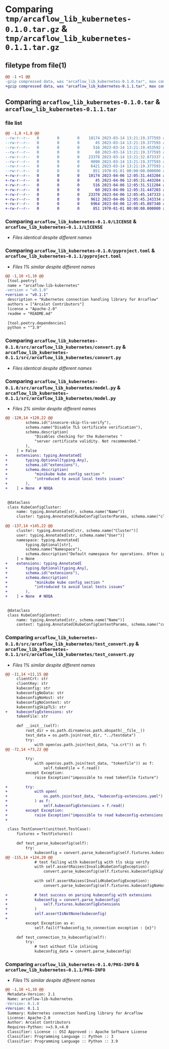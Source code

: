 # Comparing `tmp/arcaflow_lib_kubernetes-0.1.0.tar.gz` & `tmp/arcaflow_lib_kubernetes-0.1.1.tar.gz`

## filetype from file(1)

```diff
@@ -1 +1 @@
-gzip compressed data, was "arcaflow_lib_kubernetes-0.1.0.tar", max compression
+gzip compressed data, was "arcaflow_lib_kubernetes-0.1.1.tar", max compression
```

## Comparing `arcaflow_lib_kubernetes-0.1.0.tar` & `arcaflow_lib_kubernetes-0.1.1.tar`

### file list

```diff
@@ -1,8 +1,8 @@
--rw-r--r--   0        0        0    10174 2023-03-14 13:21:19.377593 arcaflow_lib_kubernetes-0.1.0/LICENSE
--rw-r--r--   0        0        0       45 2023-03-14 13:21:19.377593 arcaflow_lib_kubernetes-0.1.0/README.md
--rw-r--r--   0        0        0      516 2023-03-14 13:21:19.453592 arcaflow_lib_kubernetes-0.1.0/pyproject.toml
--rw-r--r--   0        0        0       60 2023-03-14 13:21:19.377593 arcaflow_lib_kubernetes-0.1.0/src/arcaflow_lib_kubernetes/__init__.py
--rw-r--r--   0        0        0    23378 2023-03-14 13:21:32.873337 arcaflow_lib_kubernetes-0.1.0/src/arcaflow_lib_kubernetes/convert.py
--rw-r--r--   0        0        0     9090 2023-03-14 13:21:19.377593 arcaflow_lib_kubernetes-0.1.0/src/arcaflow_lib_kubernetes/model.py
--rw-r--r--   0        0        0     6421 2023-03-14 13:21:19.377593 arcaflow_lib_kubernetes-0.1.0/src/arcaflow_lib_kubernetes/test_convert.py
--rw-r--r--   0        0        0      851 1970-01-01 00:00:00.000000 arcaflow_lib_kubernetes-0.1.0/PKG-INFO
+-rw-r--r--   0        0        0    10174 2023-04-06 12:05:31.443204 arcaflow_lib_kubernetes-0.1.1/LICENSE
+-rw-r--r--   0        0        0       45 2023-04-06 12:05:31.443204 arcaflow_lib_kubernetes-0.1.1/README.md
+-rw-r--r--   0        0        0      516 2023-04-06 12:05:31.511204 arcaflow_lib_kubernetes-0.1.1/pyproject.toml
+-rw-r--r--   0        0        0       60 2023-04-06 12:05:31.447203 arcaflow_lib_kubernetes-0.1.1/src/arcaflow_lib_kubernetes/__init__.py
+-rw-r--r--   0        0        0    23378 2023-04-06 12:05:45.147333 arcaflow_lib_kubernetes-0.1.1/src/arcaflow_lib_kubernetes/convert.py
+-rw-r--r--   0        0        0     9612 2023-04-06 12:05:45.243334 arcaflow_lib_kubernetes-0.1.1/src/arcaflow_lib_kubernetes/model.py
+-rw-r--r--   0        0        0     6964 2023-04-06 12:05:45.887340 arcaflow_lib_kubernetes-0.1.1/src/arcaflow_lib_kubernetes/test_convert.py
+-rw-r--r--   0        0        0      851 1970-01-01 00:00:00.000000 arcaflow_lib_kubernetes-0.1.1/PKG-INFO
```

### Comparing `arcaflow_lib_kubernetes-0.1.0/LICENSE` & `arcaflow_lib_kubernetes-0.1.1/LICENSE`

 * *Files identical despite different names*

### Comparing `arcaflow_lib_kubernetes-0.1.0/pyproject.toml` & `arcaflow_lib_kubernetes-0.1.1/pyproject.toml`

 * *Files 1% similar despite different names*

```diff
@@ -1,10 +1,10 @@
 [tool.poetry]
 name = "arcaflow-lib-kubernetes"
-version = "v0.1.0"
+version = "v0.1.1"
 description = "Kubernetes connection handling library for Arcaflow"
 authors = ["Arcalot Contributors"]
 license = "Apache-2.0"
 readme = "README.md"
 
 [tool.poetry.dependencies]
 python = "^3.9"
```

### Comparing `arcaflow_lib_kubernetes-0.1.0/src/arcaflow_lib_kubernetes/convert.py` & `arcaflow_lib_kubernetes-0.1.1/src/arcaflow_lib_kubernetes/convert.py`

 * *Files identical despite different names*

### Comparing `arcaflow_lib_kubernetes-0.1.0/src/arcaflow_lib_kubernetes/model.py` & `arcaflow_lib_kubernetes-0.1.1/src/arcaflow_lib_kubernetes/model.py`

 * *Files 2% similar despite different names*

```diff
@@ -120,14 +120,22 @@
         schema.id("insecure-skip-tls-verify"),
         schema.name("Disable TLS certificate verification"),
         schema.description(
             "Disables checking for the Kubernetes "
             "server certificate validity. Not recommended."
         ),
     ] = False
+    extensions: typing.Annotated[
+        typing.Optional[typing.Any],
+        schema.id("extensions"),
+        schema.description(
+            "minikube kube config section "
+            "introduced to avoid local tests issues"
+        ),
+    ] = None  # NOQA
 
 
 @dataclass
 class KubeConfigCluster:
     name: typing.Annotated[str, schema.name("Name")]
     cluster: typing.Annotated[KubeConfigClusterParams, schema.name("cluster")]
 
@@ -137,14 +145,22 @@
     cluster: typing.Annotated[str, schema.name("Cluster")]
     user: typing.Annotated[str, schema.name("User")]
     namespace: typing.Annotated[
         typing.Optional[str],
         schema.name("Namespace"),
         schema.description("Default namespace for operations. Often ignored."),
     ] = None
+    extensions: typing.Annotated[
+        typing.Optional[typing.Any],
+        schema.id("extensions"),
+        schema.description(
+            "minikube kube config section "
+            "introduced to avoid local tests issues"
+        ),
+    ] = None  # NOQA
 
 
 @dataclass
 class KubeConfigContext:
     name: typing.Annotated[str, schema.name("Name")]
     context: typing.Annotated[KubeConfigContextParams, schema.name("context")]
```

### Comparing `arcaflow_lib_kubernetes-0.1.0/src/arcaflow_lib_kubernetes/test_convert.py` & `arcaflow_lib_kubernetes-0.1.1/src/arcaflow_lib_kubernetes/test_convert.py`

 * *Files 1% similar despite different names*

```diff
@@ -11,14 +11,15 @@
     clientCrt: str
     clientKey: str
     kubeconfig: str
     kubeconfigNoData: str
     kubeconfigNoHost: str
     kubeconfigNoContext: str
     kubeconfigSkipTLS: str
+    kubeconfigExtensions: str
     tokenFile: str
 
     def __init__(self):
         root_dir = os.path.dirname(os.path.abspath(__file__))
         test_data = os.path.join(root_dir, "../testdata")
         try:
             with open(os.path.join(test_data, "ca.crt")) as f:
@@ -72,14 +73,22 @@
 
         try:
             with open(os.path.join(test_data, "tokenfile")) as f:
                 self.tokenFile = f.read()
         except Exception:
             raise Exception("impossible to read tokenfile fixture")
 
+        try:
+            with open(
+                os.path.join(test_data, "kubeconfig-extensions.yaml")
+            ) as f:
+                self.kubeconfigExtensions = f.read()
+        except Exception:
+            raise Exception("impossible to read kubeconfig-extensions fixture")
+
 
 class TestConvert(unittest.TestCase):
     fixtures = TestFixtures()
 
     def test_parse_kubeconfig(self):
         try:
             kubeconfig = convert.parse_kubeconfig(self.fixtures.kubeconfig)
@@ -115,14 +124,20 @@
             # test failing with kubeconfig with tls skip verify
             with self.assertRaises(InvalidKubeConfigException):
                 convert.parse_kubeconfig(self.fixtures.kubeconfigSkipTLS)
 
             with self.assertRaises(InvalidKubeConfigException):
                 convert.parse_kubeconfig(self.fixtures.kubeconfigNoHost)
 
+            # test success on parsing kubeconfig with extensions
+            kubeconfig = convert.parse_kubeconfig(
+                self.fixtures.kubeconfigExtensions
+            )
+            self.assertIsNotNone(kubeconfig)
+
         except Exception as e:
             self.fail(f"kubeconfig_to_connection exception : {e}")
 
     def test_connection_to_kubeconfig(self):
         try:
             # test without file inlining
             kubeconfig_data = convert.parse_kubeconfig(
```

### Comparing `arcaflow_lib_kubernetes-0.1.0/PKG-INFO` & `arcaflow_lib_kubernetes-0.1.1/PKG-INFO`

 * *Files 1% similar despite different names*

```diff
@@ -1,10 +1,10 @@
 Metadata-Version: 2.1
 Name: arcaflow-lib-kubernetes
-Version: 0.1.0
+Version: 0.1.1
 Summary: Kubernetes connection handling library for Arcaflow
 License: Apache-2.0
 Author: Arcalot Contributors
 Requires-Python: >=3.9,<4.0
 Classifier: License :: OSI Approved :: Apache Software License
 Classifier: Programming Language :: Python :: 3
 Classifier: Programming Language :: Python :: 3.9
```

